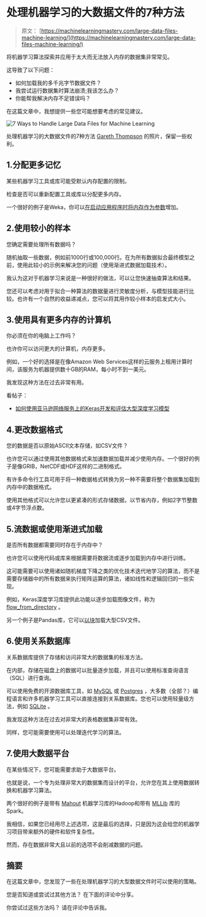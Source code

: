 # 处理机器学习的大数据文件的7种方法

> 原文： [https://machinelearningmastery.com/large-data-files-machine-learning/](https://machinelearningmastery.com/large-data-files-machine-learning/)

将机器学习算法探索并应用于太大而无法放入内存的数据集非常常见。

这导致了以下问题：

*   如何加载我的多千兆字节数据文件？
*   我尝试运行数据集时算法崩溃;我该怎么办？
*   你能帮我解决内存不足错误吗？

在这篇文章中，我想提供一些您可能想要考虑的常见建议。

![7 Ways to Handle Large Data Files for Machine Learning](https://3qeqpr26caki16dnhd19sv6by6v-wpengine.netdna-ssl.com/wp-content/uploads/2017/05/7-Ways-to-Handle-Large-Data-Files-for-Machine-Learning.jpg)

处理机器学习的大数据文件的7种方法
[Gareth Thompson](https://www.flickr.com/photos/evo_gt/12267202894/) 的照片，保留一些权利。

## 1.分配更多记忆

某些机器学习工具或库可能受默认内存配置的限制。

检查是否可以重新配置工具或库以分配更多内存。

一个很好的例子是Weka，你可以[在启动应用程序时将内存作为参数](https://weka.wikispaces.com/OutOfMemoryException)增加。

## 2.使用较小的样本

您确定需要处理所有数据吗？

随机抽取一些数据，例如前1000行或100,000行。在为所有数据拟合最终模型之前，使用此较小的示例来解决您的问题（使用渐进式数据加载技术）。

我认为这对于机器学习来说是一种很好的做法，可以让您快速抽查算法和结果。

您还可以考虑对用于拟合一种算法的数据量进行灵敏度分析，与模型技能进行比较。也许有一个自然的收益递减点，您可以将其用作较小样本的启发式大小。

## 3.使用具有更多内存的计算机

你必须在你的电脑上工作吗？

也许你可以访问更大的计算机，内存更多。

例如，一个好的选择是在像Amazon Web Services这样的云服务上租用计算时间，该服务为机器提供数十GB的RAM，每小时不到一美元。

我发现这种方法在过去非常有用。

看帖子：

*   [如何使用亚马逊网络服务上的Keras开发和评估大型深度学习模型](http://machinelearningmastery.com/develop-evaluate-large-deep-learning-models-keras-amazon-web-services/)

## 4.更改数据格式

您的数据是否以原始ASCII文本存储，如CSV文件？

也许您可以通过使用其他数据格式来加速数据加载并减少使用内存。一个很好的例子是像GRIB，NetCDF或HDF这样的二进制格式。

有许多命令行工具可用于将一种数据格式转换为另一种不需要将整个数据集加载到内存中的数据格式。

使用其他格式可以允许您以更紧凑的形式存储数据，以节省内存，例如2字节整数或4字节浮点数。

## 5.流数据或使用渐进式加载

是否所有数据都需要同时存在于内存中？

也许您可以使用代码或库来根据需要将数据流或逐步加载到内存中进行训练。

这可能需要可以使用诸如随机梯度下降之类的优化技术迭代地学习的算法，而不是需要存储器中的所有数据来执行矩阵运算的算法，诸如线性和逻辑回归的一些实现。

例如，Keras深度学习库提供此功能以逐步加载图像文件，称为 [flow_from_directory](https://keras.io/preprocessing/image/) 。

另一个例子是Pandas库，它可以[以块](http://pandas.pydata.org/pandas-docs/stable/io.html#iterating-through-files-chunk-by-chunk)加载大型CSV文件。

## 6.使用关系数据库

关系数据库提供了存储和访问非常大的数据集的标准方法。

在内部，存储在磁盘上的数据可以批量逐步加载，并且可以使用标准查询语言（SQL）进行查询。

可以使用免费的开源数据库工具，如 [MySQL](https://www.mysql.com/) 或 [Postgres](https://www.postgresql.org/) ，大多数（全部？）编程语言和许多机器学习工具可以直接连接到关系数据库。您也可以使用轻量级方法，例如 [SQLite](https://www.sqlite.org/) 。

我发现这种方法在过去对非常大的表格数据集非常有效。

同样，您可能需要使用可以处理迭代学习的算法。

## 7.使用大数据平台

在某些情况下，您可能需要求助于大数据平台。

也就是说，一个专为处理非常大的数据集而设计的平台，允许您在其上使用数据转换和机器学习算法。

两个很好的例子是带有 [Mahout](http://mahout.apache.org/) 机器学习库的Hadoop和带有 [MLLib](http://spark.apache.org/mllib/) 库的Spark。

我相信，如果您已经用尽上述选项，这是最后的选择，只是因为这会给您的机器学习项目带来额外的硬件和软件复杂性。

然而，存在数据非常大且以前的选项不会削减数据的问题。

## 摘要

在这篇文章中，您发现了一些在处理机器学习的大型数据文件时可以使用的策略。

您是否知道或尝试过其他方法？
在下面的评论中分享。

你尝试过这些方法吗？
请在评论中告诉我。